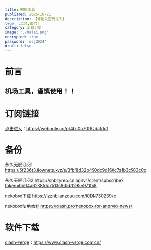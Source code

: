 ```yaml
---
title: 网络工具
published: 2025-10-21
description: 【请输入密码进入】
tags: [工具,密码]
category: 工具分享
image: "./halei.png"
encrypted: true
password: 'wsj2024'
draft: false
---
```


# 前言

## 机场工具，谨慎使用！！



# 订阅链接

[点击进入](https://webnote.cc/p/4bc0a70f62dafdd1)：https://webnote.cc/p/4bc0a70f62dafdd1

# 备份

永久无限订阅1
https://5f236t3.flownets.xyz/s/3fbf8d32b490dc9d160c7a1b3c583c0c

永久无限订阅2
https://shb.tyreo.cn/api/v1/client/subscribe?token=0b04a6288fdc7513c8d5b1295e971fb8



nekobox下载
https://lzznb.lanzouu.com/i0DN730239ve

nekobox使用教程
https://iclash.pro/nekobox-for-android-news/

# 软件下载

[clash-verge](https://www.clash-verge.com.cn/)：https://www.clash-verge.com.cn/